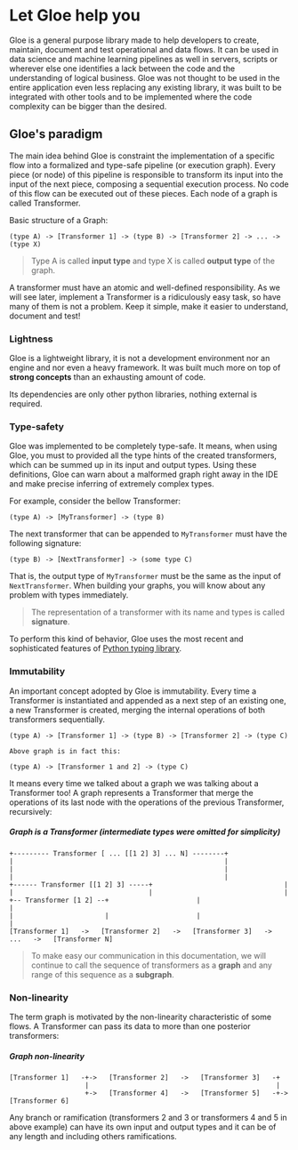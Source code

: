 # Let Gloe help you

Gloe is a general purpose library made to help developers to create,
maintain, document and test operational and data flows. It can be used
in data science and machine learning pipelines as well in servers,
scripts or wherever else one identifies a lack between the code and the
understanding of logical business. Gloe was not thought to be used in
the entire application even less replacing any existing library, it was
built to be integrated with other tools and to be implemented where the
code complexity can be bigger than the desired.

## Gloe\'s paradigm

The main idea behind Gloe is constraint the implementation of a specific
flow into a formalized and type-safe pipeline (or execution graph).
Every piece (or node) of this pipeline is responsible to transform its
input into the input of the next piece, composing a sequential execution
process. No code of this flow can be executed out of these pieces. Each
node of a graph is called Transformer.

Basic structure of a Graph:
``` 
(type A) -> [Transformer 1] -> (type B) -> [Transformer 2] -> ... -> (type X)
```

> Type A is called **input type** and type X is called **output type** of
the graph.

A transformer must have an atomic and well-defined responsibility. As we
will see later, implement a Transformer is a ridiculously easy task, so
have many of them is not a problem. Keep it simple, make it easier to
understand, document and test!

### Lightness

Gloe is a lightweight library, it is not a development environment nor
an engine and nor even a heavy framework. It was built much more on top
of **strong concepts** than an exhausting amount of code.

Its dependencies are only other python libraries, nothing external is
required.

### Type-safety

Gloe was implemented to be completely type-safe. It means, when using
Gloe, you must to provided all the type hints of the created
transformers, which can be summed up in its input and output types.
Using these definitions, Gloe can warn about a malformed graph right
away in the IDE and make precise inferring of extremely complex types.

For example, consider the bellow Transformer:

``` text
(type A) -> [MyTransformer] -> (type B)
```

The next transformer that can be appended to `MyTransformer`
must have the following signature:

``` text
(type B) -> [NextTransformer] -> (some type C)
```

That is, the output type of `MyTransformer` must be the same
as the input of `NextTransformer`. When building your
graphs, you will know about any problem with types immediately.

> The representation of a transformer with its name and types is called
**signature**.

To perform this kind of behavior, Gloe uses the most recent and
sophisticated features of [Python typing
library](https://docs.python.org/3/library/typing.html).

### Immutability

An important concept adopted by Gloe is immutability. Every time a
Transformer is instantiated and appended as a next step of an existing
one, a new Transformer is created, merging the internal operations of
both transformers sequentially.

```
(type A) -> [Transformer 1] -> (type B) -> [Transformer 2] -> (type C)

Above graph is in fact this:

(type A) -> [Transformer 1 and 2] -> (type C)
```

It means every time we talked about a graph we was talking about a
Transformer too! A graph represents a Transformer that merge the
operations of its last node with the operations of the previous
Transformer, recursively:

##### Graph is a Transformer (intermediate types were omitted for simplicity)
```
+--------- Transformer [ ... [[1 2] 3] ... N] --------+
|                                                     |
|                                                     |
|                                                     |
+------ Transformer [[1 2] 3] -----+                                 |
|                                  |                                 |
+-- Transformer [1 2] --+                      |                                 |
|                       |                      |                                 |
[Transformer 1]   ->   [Transformer 2]   ->   [Transformer 3]   ->   ...   ->   [Transformer N]
```

> To make easy our communication in this documentation, we will continue
to call the sequence of transformers as a **graph** and any range of
this sequence as a **subgraph**.

### Non-linearity

The term graph is motivated by the non-linearity characteristic of some
flows. A Transformer can pass its data to more than one posterior
transformers:

##### Graph non-linearity
```
[Transformer 1]   -+->   [Transformer 2]   ->   [Transformer 3]   -+
                   |                                               |
                   +->   [Transformer 4]   ->   [Transformer 5]   -+->   [Transformer 6]
```

Any branch or ramification (transformers 2 and 3 or transformers 4 and 5
in above example) can have its own input and output types and it can be
of any length and including others ramifications.
